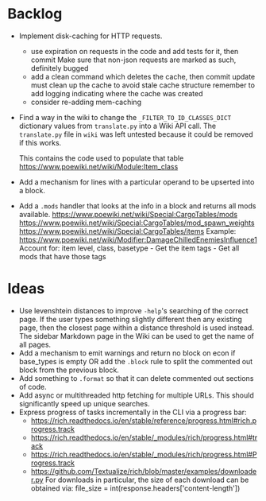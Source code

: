 # Backlog

* Implement disk-caching for HTTP requests.
    - use expiration on requests in the code and add tests for it, then commit
        Make sure that non-json requests are marked as such, definitely bugged
    - add a clean command which deletes the cache, then commit
        update must clean up the cache to avoid stale cache structure
        remember to add logging indicating where the cache was created
    - consider re-adding mem-caching

* Find a way in the wiki to change the `_FILTER_TO_ID_CLASSES_DICT` dictionary values from `translate.py` into a Wiki API call.
    The `translate.py` file in `wiki` was left untested because it could be removed if this works.

    This contains the code used to populate that table
    https://www.poewiki.net/wiki/Module:Item_class
* Add a mechanism for lines with a particular operand to be upserted into a block.
* Add a `.mods` handler that looks at the info in a block and returns all mods available.
    https://www.poewiki.net/wiki/Special:CargoTables/mods
    https://www.poewiki.net/wiki/Special:CargoTables/mod_spawn_weights
    https://www.poewiki.net/wiki/Special:CargoTables/items
    Example: https://www.poewiki.net/wiki/Modifier:DamageChilledEnemiesInfluence1
        Account for: item level, class, basetype
        - Get the item tags
        - Get all mods that have those tags

# Ideas
* Use levenshtein distances to improve `-help`'s searching of the correct page.
    If the user types something slightly different then any existing page, then the closest page within a distance threshold is used instead.
    The sidebar Markdown page in the Wiki can be used to get the name of all pages.
* Add a mechanism to emit warnings and return no block on econ if base_types is empty OR add the `.block` rule to split the commented out block from the previous block.
* Add something to `.format` so that it can delete commented out sections of code.
* Add async or multithreaded http fetching for multiple URLs. This should significantly speed up unique searches.
* Express progress of tasks incrementally in the CLI via a progress bar:
    - https://rich.readthedocs.io/en/stable/reference/progress.html#rich.progress.track
    - https://rich.readthedocs.io/en/stable/_modules/rich/progress.html#track
    - https://rich.readthedocs.io/en/stable/_modules/rich/progress.html#Progress.track
    - https://github.com/Textualize/rich/blob/master/examples/downloader.py
    For downloads in particular, the size of each download can be obtained via:
        file_size = int(response.headers['content-length'])